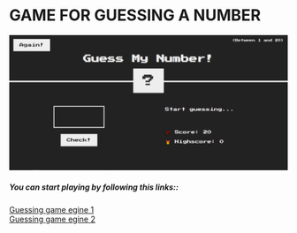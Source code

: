 # GAME FOR GUESSING A NUMBER

<img src="./GUESSMYNUMGAME.PNG">

##### You can start playing by following this links::

[Guessing game egine 1](https://phelixdusengimana.github.io/GUESSING-NUMBER-GAME/) <br/>
[Guessing game egine 2](egine2)

